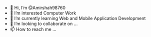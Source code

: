 - 👋 Hi, I’m @Amirshah98760
- 👀 I’m interested Computer Work
- 🌱 I’m currently learning Web and Mobile Application Development
- 💞️ I’m looking to collaborate on ...
- 📫 How to reach me ...

<!---
Amirshah98760/Amirshah98760 is a ✨ special ✨ repository because its `README.md` (this file) appears on your GitHub profile.
You can click the Preview link to take a look at your changes.
--->
